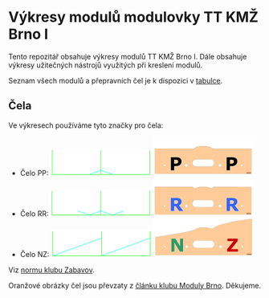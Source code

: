 # Výkresy modulů modulovky TT KMŽ Brno I

Tento repozitář obsahuje výkresy modulů TT KMŽ Brno I. Dále obsahuje výkresy
užitečných nástrojů využitých při kreslení modulů.

Seznam všech modulů a přepravních čel je k dispozici
v [tabulce](https://docs.google.com/spreadsheets/d/18dqxd1UNPLrzmol-l9Jh0ruXuBpYiXmeyw5MG42Rct0/edit?usp=sharing).

## Čela

Ve výkresech používáme tyto značky pro čela:

 * Čelo PP: ![Čelo PP](doc/znac-pp.png) ![Čelo PP](doc/real-pp.png)
 * Čelo RR: ![Čelo RR](doc/znac-rr.png) ![Čelo RR](doc/real-rr.png)
 * Čelo NZ: ![Čelo NZ](doc/znac-nz.png) ![Čelo NZ](doc/real-nz.png)

Viz [normu klubu Zabavov](http://144267.w67.wedos.ws/wp-content/uploads/2016/10/TTnorma.pdf).

Oranžové obrázky čel jsou převzaty z
[článku klubu Moduly Brno](http://www.modulybrno.cz/cela-modulu).
Děkujeme.